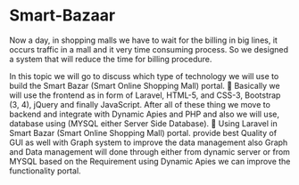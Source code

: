 # Smart-Bazaar
Now a day, in shopping malls we have to wait for the billing in big lines, it occurs traffic in a mall and it very time consuming process. So we designed a system that will reduce the time for billing procedure.

In this topic we will go to discuss which type of technology we will use to build the Smart
Bazar (Smart Online Shopping Mall) portal.
 Basically we will use the frontend as in form of Laravel, HTML-5, and CSS-3, Bootstrap (3, 4),
jQuery and finally JavaScript. After all of these thing we move to backend and integrate with
Dynamic Apies and PHP and also we will use, database using (MYSQL either Server Side
Database).
 Using Laravel in Smart Bazar (Smart Online Shopping Mall) portal. provide best Quality of GUI
as well with Graph system to improve the data management also Graph and Data management
will done through either from dynamic server or from MYSQL based on the Requirement using
Dynamic Apies we can improve the functionality portal.
